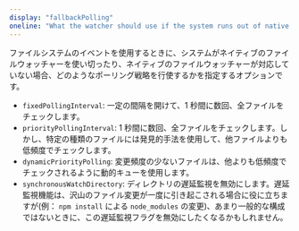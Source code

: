 ```yaml
---
display: "fallbackPolling"
oneline: "What the watcher should use if the system runs out of native file watchers"
---
```


ファイルシステムのイベントを使用するときに、システムがネイティブのファイルウォッチャーを使い切ったり、ネイティブのファイルウォッチャーが対応していない場合、どのようなポーリング戦略を行使するかを指定するオプションです。

- `fixedPollingInterval`: 一定の間隔を開けて、1 秒間に数回、全ファイルをチェックします。
- `priorityPollingInterval`: 1 秒間に数回、全ファイルをチェックします。しかし、特定の種類のファイルには発見的手法を使用して、他ファイルよりも低頻度でチェックします。
- `dynamicPriorityPolling`: 変更頻度の少ないファイルは、他よりも低頻度でチェックされるように動的キューを使用します。
- `synchronousWatchDirectory`: ディレクトリの遅延監視を無効にします。遅延監視機能は、沢山のファイル変更が一度に引き起こされる場合に役に立ちますが(例： `npm install` による `node_modules` の変更)、あまり一般的な構成ではないときに、この遅延監視フラグを無効にしたくなるかもしれません。

